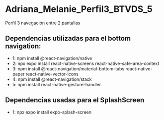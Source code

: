 # Adriana_Melanie_Perfil3_BTVDS_5
Perfil 3 navegación entre 2 pantallas

## Dependencias utilizadas para el bottom navigation:

* 1: npm install @react-navigation/native
* 2: npx expo install react-native-screens react-native-safe-area-context
* 3: npm install @react-navigation/material-bottom-tabs react-native-paper react-native-vector-icons
* 4: npm install @react-navigation/stack 
* 5: npm install react-native-gesture-handler

## Dependencias usadas para el SplashScreen
* 1: npx expo install expo-splash-screen
